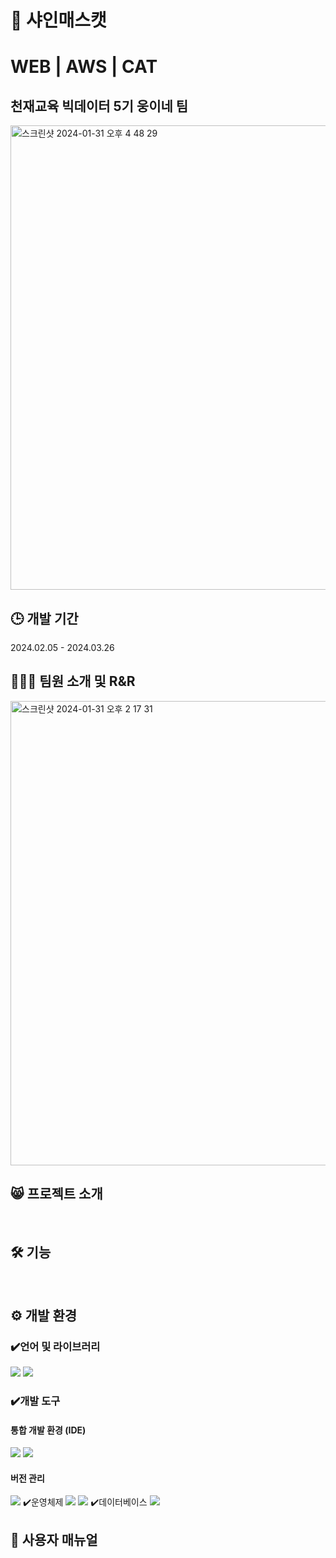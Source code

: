 # 🍇 샤인매스캣
# WEB | AWS | CAT
##  천재교육 빅데이터 5기 웅이네 팀 </br>
<img width="743" alt="스크린샷 2024-01-31 오후 4 48 29" src="">

## 🕒 개발 기간
2024.02.05 - 2024.03.26


## 🧑🏻‍💻 팀원 소개 및 R&R

<img width="743" alt="스크린샷 2024-01-31 오후 2 17 31" src="">


## 😸 프로젝트 소개
</br>

## 🛠️ 기능

<br/>


## ⚙️ 개발 환경
### ✔️언어 및 라이브러리
<img src="https://img.shields.io/badge/Torch-2.1.2-EE4C2C?style=for-the-badge&logo=Pytorch&logoColor=#EE4C2C"> <img src="https://img.shields.io/badge/Python-3.10.12/3.11.5-3776AB?style=for-the-badge&logo=Python&logoColor=#3776AB">
### ✔️개발 도구
#### 통합 개발 환경 (IDE)
<img src="https://img.shields.io/badge/googlecolab-F9AB00?style=for-the-badge&logo=googlecolab&logoColor=white"> <img src="https://img.shields.io/badge/visualstudiocode-007ACC?style=for-the-badge&logo=visualstudiocode&logoColor=white"> 
#### 버전 관리
<img src="https://img.shields.io/badge/github-181717?style=for-the-badge&logo=github&logoColor=white">
✔️운영체제
<img src="https://img.shields.io/badge/Ubuntu-22.04-E95420?style=for-the-badge&logo=Ubuntu&logoColor=#E95420"> <img src="https://img.shields.io/badge/windows 11-0078D4?style=for-the-badge&logo=windows11&logoColor=#0078D4"> 
✔️데이터베이스
<img src="https://img.shields.io/badge/mysql-4479A1?style=for-the-badge&logo=mysql&logoColor=white"> 


 
<br/>

## 📝 사용자 매뉴얼


<br/>


